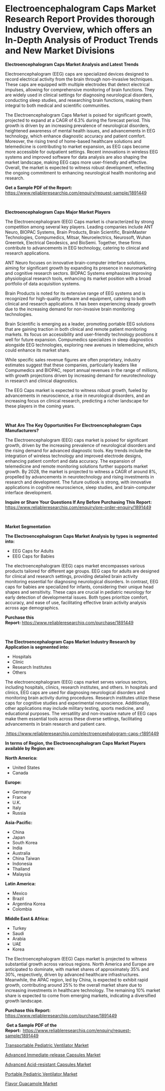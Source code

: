 <p><h1>Electroencephalogram Caps Market Research Report Provides thorough Industry Overview, which offers an In-Depth Analysis of Product Trends and New Market Divisions</h1></p><p><strong>Electroencephalogram Caps Market Analysis and Latest Trends</strong></p>
<p><p>Electroencephalogram (EEG) caps are specialized devices designed to record electrical activity from the brain through non-invasive techniques. These caps are equipped with multiple electrodes that detect electrical impulses, allowing for comprehensive monitoring of brain functions. They are widely used in clinical settings for diagnosing neurological disorders, conducting sleep studies, and researching brain functions, making them integral to both medical and scientific communities.</p><p>The Electroencephalogram Caps Market is poised for significant growth, projected to expand at a CAGR of 6.3% during the forecast period. This growth is driven by an increasing prevalence of neurological disorders, heightened awareness of mental health issues, and advancements in EEG technology, which enhance diagnostic accuracy and patient comfort. Moreover, the rising trend of home-based healthcare solutions and telemedicine is contributing to market expansion, as EEG caps become more accessible for outpatient settings. Recent innovations in wireless EEG systems and improved software for data analysis are also shaping the market landscape, making EEG caps more user-friendly and effective. Overall, the market is expected to witness robust development, reflecting the ongoing commitment to enhancing neurological health monitoring and research.</p></p>
<p><strong>Get a Sample PDF of the Report:&nbsp;</strong> <a href="https://www.reliableresearchiq.com/enquiry/request-sample/1891449?utm_campaign=1594&utm_medium=2&utm_source=Github&utm_content=ia&utm_term=24102024&utm_id=electroencephalogram-caps">https://www.reliableresearchiq.com/enquiry/request-sample/1891449</a></p>
<p>&nbsp;</p>
<p><strong>Electroencephalogram Caps Major Market Players</strong></p>
<p><p>The Electroencephalogram (EEG) Caps market is characterized by strong competition among several key players. Leading companies include ANT Neuro, BIOPAC Systems, Brain Products, Brain Scientific, BrainMaster Technologies, Compumedics, Mitsar, Neuroelectrics, Neurosoft, Wuhan Greentek, Electrical Geodesics, and BioSemi. Together, these firms contribute to advancements in EEG technology, catering to clinical and research applications.</p><p>ANT Neuro focuses on innovative brain-computer interface solutions, aiming for significant growth by expanding its presence in neuromarketing and cognitive research sectors. BIOPAC Systems emphasizes improving physiological research tools, enhancing its market position with a broad portfolio of data acquisition systems.</p><p>Brain Products is noted for its extensive range of EEG systems and is recognized for high-quality software and equipment, catering to both clinical and research applications. It has been experiencing steady growth due to the increasing demand for non-invasive brain monitoring technologies.</p><p>Brain Scientific is emerging as a leader, promoting portable EEG solutions that are gaining traction in both clinical and remote patient monitoring markets. Its focus on accessibility and user-friendly technology positions it well for future expansion. Compumedics specializes in sleep diagnostics alongside EEG technologies, exploring new avenues in telemedicine, which could enhance its market share.</p><p>While specific sales revenue figures are often proprietary, industry estimates suggest that these companies, particularly leaders like Compumedics and BIOPAC, report annual revenues in the range of millions, with growth projections driven by increasing demand for neurotechnology in research and clinical diagnostics.</p><p>The EEG Caps market is expected to witness robust growth, fueled by advancements in neuroscience, a rise in neurological disorders, and an increasing focus on clinical research, predicting a richer landscape for these players in the coming years.</p></p>
<p>&nbsp;</p>
<p><strong>What Are The Key Opportunities For Electroencephalogram Caps Manufacturers?</strong></p>
<p><p>The Electroencephalogram (EEG) caps market is poised for significant growth, driven by the increasing prevalence of neurological disorders and the rising demand for advanced diagnostic tools. Key trends include the integration of wireless technology and improved electrode designs, enhancing patient comfort and data accuracy. The expansion of telemedicine and remote monitoring solutions further supports market growth. By 2028, the market is projected to witness a CAGR of around 8%, propelled by advancements in neurotechnology and rising investments in research and development. The future outlook is strong, with innovative applications in cognitive neuroscience, sleep studies, and brain-computer interface development.</p></p>
<p><strong>Inquire or Share Your Questions If Any Before Purchasing This Report:</strong> <a href="https://www.reliableresearchiq.com/enquiry/pre-order-enquiry/1891449?utm_campaign=1594&utm_medium=2&utm_source=Github&utm_content=ia&utm_term=24102024&utm_id=electroencephalogram-caps">https://www.reliableresearchiq.com/enquiry/pre-order-enquiry/1891449</a></p>
<p>&nbsp;</p>
<p><strong>Market Segmentation</strong></p>
<p><strong>The Electroencephalogram Caps Market Analysis by types is segmented into:</strong></p>
<p><ul><li>EEG Caps for Adults</li><li>EEG Caps for Babies</li></ul></p>
<p><p>The electroencephalogram (EEG) caps market encompasses various products tailored for different age groups. EEG caps for adults are designed for clinical and research settings, providing detailed brain activity monitoring essential for diagnosing neurological disorders. In contrast, EEG caps for babies are specialized for infants, considering their unique head shapes and sensitivity. These caps are crucial in pediatric neurology for early detection of developmental issues. Both types prioritize comfort, accuracy, and ease of use, facilitating effective brain activity analysis across age demographics.</p></p>
<p><strong>Purchase this Report:&nbsp;</strong><a href="https://www.reliableresearchiq.com/purchase/1891449?utm_campaign=1594&utm_medium=2&utm_source=Github&utm_content=ia&utm_term=24102024&utm_id=electroencephalogram-caps">https://www.reliableresearchiq.com/purchase/1891449</a></p>
<p>&nbsp;</p>
<p><strong>The Electroencephalogram Caps Market Industry Research by Application is segmented into:</strong></p>
<p><ul><li>Hospitals</li><li>Clinic</li><li>Research Institutes</li><li>Others</li></ul></p>
<p><p>The electroencephalogram (EEG) caps market serves various sectors, including hospitals, clinics, research institutes, and others. In hospitals and clinics, EEG caps are used for diagnosing neurological disorders and monitoring brain activity during procedures. Research institutes utilize these caps for cognitive studies and experimental neuroscience. Additionally, other applications may include military testing, sports medicine, and educational purposes. The versatility and non-invasive nature of EEG caps make them essential tools across these diverse settings, facilitating advancements in brain research and patient care.</p></p>
<p><a href="https://www.reliableresearchiq.com/electroencephalogram-caps-r1891449?utm_campaign=1594&utm_medium=2&utm_source=Github&utm_content=ia&utm_term=24102024&utm_id=electroencephalogram-caps">&nbsp;https://www.reliableresearchiq.com/electroencephalogram-caps-r1891449</a></p>
<p><strong>In terms of Region, the Electroencephalogram Caps Market Players available by Region are:</strong></p>
<p>
    <p> <strong> North America: </strong>
        <ul>
            <li>United States</li>
            <li>Canada</li>
        </ul>
        </p> 
    <p> <strong> Europe: </strong>
        <ul>
            <li>Germany</li>
            <li>France</li>
            <li>U.K.</li>
            <li>Italy</li>
            <li>Russia</li>
        </ul>
        </p> 
    <p> <strong> Asia-Pacific: </strong>
        <ul>
            <li>China</li>
            <li>Japan</li>
            <li>South Korea</li>
            <li>India</li>
            <li>Australia</li>
            <li>China Taiwan</li>
            <li>Indonesia</li>
            <li>Thailand</li>
            <li>Malaysia</li>
        </ul>
        </p> 
    <p> <strong> Latin America: </strong>
        <ul>
            <li>Mexico</li>
            <li>Brazil</li>
            <li>Argentina Korea</li>
            <li>Colombia</li>
        </ul>
        </p> 
    <p> <strong> Middle East & Africa: </strong>
        <ul>
            <li>Turkey</li>
            <li>Saudi</li>
            <li>Arabia</li>
            <li>UAE</li>
            <li>Korea</li>
        </ul>
    </p>
    </p>
<p><p>The Electroencephalogram (EEG) Caps market is projected to witness substantial growth across various regions. North America and Europe are anticipated to dominate, with market shares of approximately 35% and 30%, respectively, driven by advanced healthcare infrastructures. Meanwhile, the APAC region, led by China, is expected to exhibit rapid growth, contributing around 25% to the overall market share due to increasing investments in healthcare technology. The remaining 10% market share is expected to come from emerging markets, indicating a diversified growth landscape.</p></p>
<p><strong>Purchase this Report: </strong><a href="https://www.reliableresearchiq.com/purchase/1891449?utm_campaign=1594&utm_medium=2&utm_source=Github&utm_content=ia&utm_term=24102024&utm_id=electroencephalogram-caps">https://www.reliableresearchiq.com/purchase/1891449</a></p>
<p>&nbsp;<strong>Get a Sample PDF of the Report:&nbsp;&nbsp;</strong><a href="https://www.reliableresearchiq.com/enquiry/request-sample/1891449?utm_campaign=1594&utm_medium=2&utm_source=Github&utm_content=ia&utm_term=24102024&utm_id=electroencephalogram-caps">https://www.reliableresearchiq.com/enquiry/request-sample/1891449</a></p>
<p><strong></strong></p>
<p><p><a href="https://www.linkedin.com/pulse/exploring-transportable-pediatric-ventilator-market-dynamics-l8icf?utm_campaign=1594&utm_medium=2&utm_source=Github&utm_content=ia&utm_term=24102024&utm_id=electroencephalogram-caps">Transportable Pediatric Ventilator Market</a></p><p><a href="https://www.linkedin.com/pulse/advanced-immediate-release-capsules-market-outlook-current-assessment-7an2c?utm_campaign=1594&utm_medium=2&utm_source=Github&utm_content=ia&utm_term=24102024&utm_id=electroencephalogram-caps">Advanced Immediate-release Capsules Market</a></p><p><a href="https://www.linkedin.com/pulse/advanced-acid-resistant-capsules-market-trends-growth-outlook-jo1ec?utm_campaign=1594&utm_medium=2&utm_source=Github&utm_content=ia&utm_term=24102024&utm_id=electroencephalogram-caps">Advanced Acid-resistant Capsules Market</a></p><p><a href="https://www.linkedin.com/pulse/portable-pediatric-ventilator-market-essentials-key-players-lb0af?utm_campaign=1594&utm_medium=2&utm_source=Github&utm_content=ia&utm_term=24102024&utm_id=electroencephalogram-caps">Portable Pediatric Ventilator Market</a></p><p><a href="https://www.linkedin.com/pulse/unveiling-market-trends-global-flavor-guacamole-growth-regional-5na5f?utm_campaign=1594&utm_medium=2&utm_source=Github&utm_content=ia&utm_term=24102024&utm_id=electroencephalogram-caps">Flavor Guacamole Market</a></p></p>